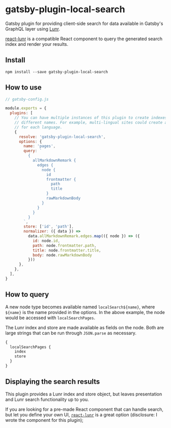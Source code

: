 # gatsby-plugin-local-search

Gatsby plugin for providing client-side search for data available in Gatsby's
GraphQL layer using [Lunr][lunr].

[react-lunr][react-lunr] is a compatible React component to query the generated
search index and render your results.

## Install

`npm install --save gatsby-plugin-local-search`

## How to use

```js
// gatsby-config.js

module.exports = {
  plugins: [
    // You can have multiple instances of this plugin to create indexes with
    // different names. For example, multi-lingual sites could create an index
    // for each language.
    {
      resolve: 'gatsby-plugin-local-search',
      options: {
        name: 'pages',
        query: `
          {
            allMarkdownRemark {
              edges {
                node {
                  id
                  frontmatter {
                    path
                    title
                  }
                  rawMarkdownBody
                }
              }
            }
          }
        `,
        store: ['id', 'path'],
        normalizer: ({ data }) =>
          data.allMarkdownRemark.edges.map(({ node }) => ({
            id: node.id,
            path: node.frontmatter.path,
            title: node.frontmatter.title,
            body: node.rawMarkdownBody
          }))
      },
    },
  ],
}
```

## How to query

A new node type becomes available named `localSearch${name}`, where `${name}`
is the name provided in the options. In the above example, the node would be
accessed with `localSearchPages`.

The Lunr index and store are made available as fields on the node. Both are
large strings that can be run through `JSON.parse` as necessary.

```graphql
{
  localSearchPages {
    index
    store
  }
}
```

## Displaying the search results

This plugin provides a Lunr index and store object, but leaves presentation and
Lunr search functionality up to you.

If you are looking for a pre-made React component that can handle search, but
let you define your own UI, [`react-lunr`][react-lunr] is a great option
(disclosure: I wrote the component for this plugin);

[lunr]: https://lunrjs.com/
[react-lunr]: https://github.com/angeloashmore/react-lunr
